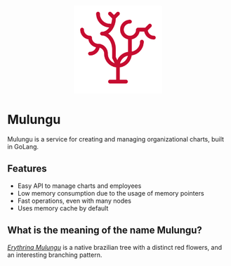 
<p align="center">
  <img src="logo.svg" title="Mulungu logo" width="200" height="200">
</p>

# Mulungu

Mulungu is a service for creating and managing organizational charts, built in GoLang.

## Features
- Easy API to manage charts and employees
- Low memory consumption due to the usage of memory pointers
- Fast operations, even with many nodes
- Uses memory cache by default

## What is the meaning of the name Mulungu?
[*Erythrina Mulungu*](https://en.wikipedia.org/wiki/Erythrina_mulungu) is a native brazilian tree with a distinct red flowers, and an interesting branching pattern. 